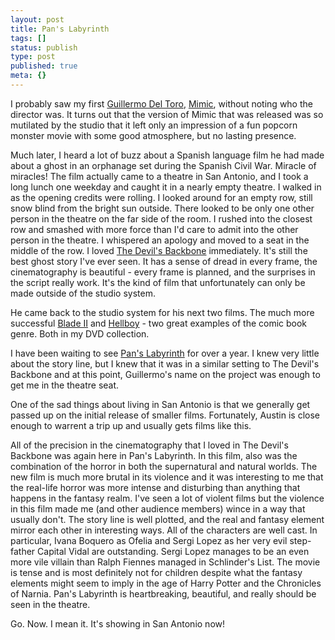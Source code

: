 ```yaml
---
layout: post
title: Pan's Labyrinth
tags: []
status: publish
type: post
published: true
meta: {}
---
```

I probably saw my first <a href="http://imdb.com/name/nm0868219/">Guillermo Del Toro</a>, <a href="http://imdb.com/title/tt0119675/">Mimic</a>, without noting who the director was.  It turns out that the version of Mimic that was released was so mutilated by the studio that it left only an impression of a fun popcorn monster movie with some good atmosphere, but no lasting presence.  

Much later, I heard a lot of buzz about a Spanish language film he had made about a ghost in an orphanage set during the Spanish Civil War.  Miracle of miracles!  The film actually came to a theatre in San Antonio, and I took a long lunch one weekday and caught it in a nearly empty theatre.  I walked in as the opening credits were rolling.  I looked around for an empty row, still snow blind from the bright sun outside.  There looked to be only one other person in the theatre on the far side of the room.  I rushed into the closest row and smashed with more force than I'd care to admit into the other person in the theatre.  I whispered an apology and moved to a seat in the middle of the row.  I loved <a href="http://imdb.com/title/tt0256009/">The Devil's Backbone</a> immediately.  It's still the best ghost story I've ever seen.  It has a sense of dread in every frame, the cinematography is beautiful - every frame is planned, and the surprises in the script really work.  It's the kind of film that unfortunately can only be made outside of the studio system.

He came back to the studio system for his next two films.  The much more successful <a href="http://imdb.com/title/tt0187738/">Blade II</a> and <a href="http://imdb.com/title/tt0167190/">Hellboy</a> - two great examples of the comic book genre.  Both in my DVD collection.

I have been waiting to see <a href="http://imdb.com/title/tt0457430/">Pan's Labyrinth</a> for over a year.  I knew very little about the story line, but I knew that it was in a similar setting to The Devil's Backbone and at this point, Guillermo's name on the project was enough to get me in the theatre seat.

One of the sad things about living in San Antonio is that we generally get passed up on the initial release of smaller films.  Fortunately, Austin is close enough to warrent a trip up and usually gets films like this.

All of the precision in the cinematography that I loved in The Devil's Backbone was again here in Pan's Labyrinth.  In this film, also was the combination of the horror in both the supernatural and natural worlds.  The new film is much more brutal in its violence and it was interesting to me that the real-life horror was more intense and disturbing than anything that happens in the fantasy realm.  I've seen a lot of violent films but the violence in this film made me (and other audience members) wince in a way that usually don't.  The story line is well plotted, and the real and fantasy element mirror each other in interesting ways.  All of the characters are well cast.  In particular, Ivana Boquero as Ofelia and Sergi Lopez as her very evil step-father Capital Vidal are outstanding.  Sergi Lopez manages to be an even more vile villain than Ralph Fiennes managed in Schlinder's List.  The movie is tense and is most definitely not for children despite what the fantasy elements might seem to imply in the age of Harry Potter and the Chronicles of Narnia.  Pan's Labyrinth is heartbreaking, beautiful, and really should be seen in the theatre.

Go.  Now.  I mean it.  It's showing in San Antonio now!
